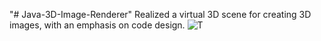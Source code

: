 "# Java-3D-Image-Renderer" 
Realized a virtual 3D scene for creating 3D images, with an emphasis on code design.
![T](https://user-images.githubusercontent.com/72097533/143878809-e1fefaaf-e90b-4445-a461-2c828f22b779.jpg)

